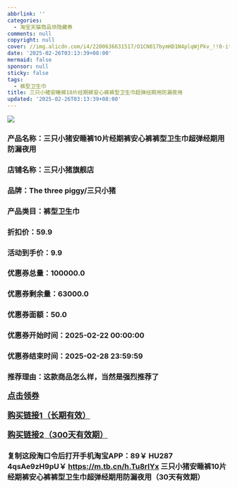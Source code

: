 ```yaml
---
abbrlink: ''
categories:
  - 淘宝天猫商品领隐藏券
comments: null
copyright: null
cover: //img.alicdn.com/i4/2200636631517/O1CN017bymHD1N4plqWjPkv_!!0-item_pic.jpg
date: '2025-02-26T03:13:39+08:00'
mermaid: false
sponsor: null
sticky: false
tags:
  - 裤型卫生巾
title: 三只小猪安睡裤10片经期裤安心裤裤型卫生巾超弹经期用防漏夜用
updated: '2025-02-26T03:13:39+08:00'
--- 
```


![](//img.alicdn.com/i4/2200636631517/O1CN017bymHD1N4plqWjPkv_!!0-item_pic.jpg)

### 产品名称：三只小猪安睡裤10片经期裤安心裤裤型卫生巾超弹经期用防漏夜用
### 店铺名称：三只小猪旗舰店
### 品牌：The three piggy/三只小猪
### 产品类目：裤型卫生巾
### 折扣价：59.9
### 活动到手价：9.9
### 优惠券总量：100000.0
### 优惠券剩余量：63000.0
### 优惠券面额：50.0
### 优惠券开始时间：2025-02-22 00:00:00	
### 优惠券结束时间：2025-02-28 23:59:59	
### 推荐理由：这款商品怎么样，当然是强烈推荐了

<p style="font-size: 18px; font-weight: bold;">
  <a href="https://uland.taobao.com/coupon/edetail?e=76tN1m0eloalhHvvyUNXZfh8CuWt5YH5OVuOuRD5gLJMmdsrkidbOWBzzpT26idJeSTcxbGKsCS7jRMOIt8OvKgoH0g8SwJGSliU%2FQhGTixBY7m91mRvPXkZQhqtfBT15z5R0BGn5VvyMW3eIAWKRa6LeGhgJY%2B%2F7NjcxRIBfQbVM%2Fe4LpP7Oq9ple94x%2FzCyJovaEYYwFqN0GYoIv6W9hoVe6VYghxMl9JUUlFRIV%2BKKoz%2FahSTdjW6CW2SaWtRHsHfkY5nVlAaQcAM%2Fbtha22Od%2BNjMOrXx6spEjxdYGMO2%2BdKlNeujzvgUmRECaUBW%2B516I0fgQGxfCnjenKqnEwNBUbTsArs&traceId=0b0d7bc517407225632653497d12f7&union_lens=lensId%3AOPT%401740722568%4021056034_0de8_1954b267ed1_62d9%4001%40eyJmbG9vcklkIjo3MzM1NH0ie" target="_blank">点击领券</a>
</p>
<p style="font-size: 18px; font-weight: bold;">
  <a href="https://s.click.taobao.com/t?e=m%3D2%26s%3Dk2q5tMiNgHlw4vFB6t2Z2ueEDrYVVa64K7Vc7tFgwiHjf2vlNIV67k2Uw6Vjz9mVPLNzIt%2Fz56j3ID%2FV1RqsF4wnCJeELi4I%2FIEn%2BS1IjHAB0ghlTd7WlZVm%2FOAUUFw71qrpxiwMoCNxc1AtbZGVS2yIF0Gt4GkDCnuIY0jnKq3NEPXytV9ALoS4zvCRUrquElj425xvsOqEjFYF%2BFHRxByPs%2F1c91YRaUJlf2XWhrsJ8CJOxWzUgR88WJ5EUhtVP4Iv8PiAtx9P7qa1tU3ZgS3jKrSQZrKg2Ri9Bm4jDHegZ4hAvgWL0W05n2O0D4%2FfHvHtSCOHqhshhQs2DjqgEA%3D%3D" target="_blank">购买链接1（长期有效）</a>
</p>
<p style="font-size: 18px; font-weight: bold;">
  <a href="https://s.click.taobao.com/a6YdVNs" target="_blank">购买链接2（300天有效期）</a>
</p>

### 复制这段淘口令后打开手机淘宝APP：89￥ HU287 4qsAe9zH9pU￥ https://m.tb.cn/h.Tu8rlYx  三只小猪安睡裤10片经期裤安心裤裤型卫生巾超弹经期用防漏夜用（30天有效期）
